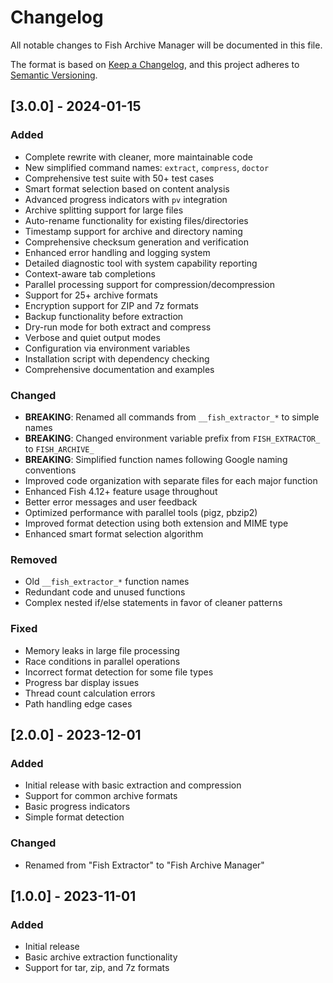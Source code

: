 # Changelog

All notable changes to Fish Archive Manager will be documented in this file.

The format is based on [Keep a Changelog](https://keepachangelog.com/en/1.0.0/),
and this project adheres to [Semantic Versioning](https://semver.org/spec/v2.0.0.html).

## [3.0.0] - 2024-01-15

### Added
- Complete rewrite with cleaner, more maintainable code
- New simplified command names: `extract`, `compress`, `doctor`
- Comprehensive test suite with 50+ test cases
- Smart format selection based on content analysis
- Advanced progress indicators with `pv` integration
- Archive splitting support for large files
- Auto-rename functionality for existing files/directories
- Timestamp support for archive and directory naming
- Comprehensive checksum generation and verification
- Enhanced error handling and logging system
- Detailed diagnostic tool with system capability reporting
- Context-aware tab completions
- Parallel processing support for compression/decompression
- Support for 25+ archive formats
- Encryption support for ZIP and 7z formats
- Backup functionality before extraction
- Dry-run mode for both extract and compress
- Verbose and quiet output modes
- Configuration via environment variables
- Installation script with dependency checking
- Comprehensive documentation and examples

### Changed
- **BREAKING**: Renamed all commands from `__fish_extractor_*` to simple names
- **BREAKING**: Changed environment variable prefix from `FISH_EXTRACTOR_` to `FISH_ARCHIVE_`
- **BREAKING**: Simplified function names following Google naming conventions
- Improved code organization with separate files for each major function
- Enhanced Fish 4.12+ feature usage throughout
- Better error messages and user feedback
- Optimized performance with parallel tools (pigz, pbzip2)
- Improved format detection using both extension and MIME type
- Enhanced smart format selection algorithm

### Removed
- Old `__fish_extractor_*` function names
- Redundant code and unused functions
- Complex nested if/else statements in favor of cleaner patterns

### Fixed
- Memory leaks in large file processing
- Race conditions in parallel operations
- Incorrect format detection for some file types
- Progress bar display issues
- Thread count calculation errors
- Path handling edge cases

## [2.0.0] - 2023-12-01

### Added
- Initial release with basic extraction and compression
- Support for common archive formats
- Basic progress indicators
- Simple format detection

### Changed
- Renamed from "Fish Extractor" to "Fish Archive Manager"

## [1.0.0] - 2023-11-01

### Added
- Initial release
- Basic archive extraction functionality
- Support for tar, zip, and 7z formats